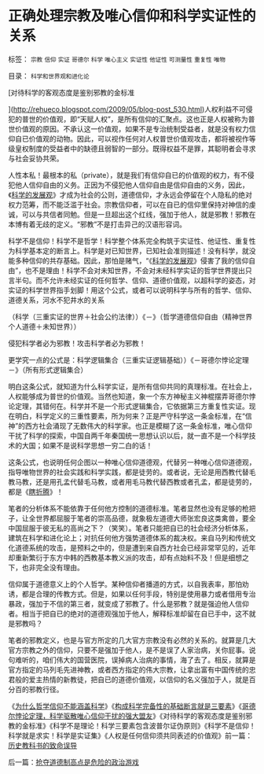 # 正确处理宗教及唯心信仰和科学实证性的关系

标签： `宗教` `信仰` `实证` `哥德尔` `科学` `唯心主义` `实证性` `他证性` `可测量性` `重复性` `唯物` 

目录： `科学和世界观和进化论`

[对待科学的客观态度是鉴别邪教的金标准

](http://rehueco.blogspot.com/2009/05/blog-post_530.html)人权利益不可侵犯的普世的价值观，即“天赋人权”，是所有信仰的汇聚点。这也正是人权被称为普世价值观的原因。不承认这一价值观，如果不是专治统制受益者，就是没有权力信仰自已价值观的动物。因此，可以视作任何对人权普世价值观攻击，都将被视作等级皇权制度的受益者中的缺德且弱智的一部分。既得权益不是罪，其聪明者会寻求与社会妥协共荣。

人性本私！最根本的私（private），就是我们有信仰自已的价值观的权力，有不侵犯他人信仰自由的义务。正因为不侵犯他人信仰自由是信仰自由的义务，因此，《[科学的发展观](../../../2009/4/25/科学，民主和科学的发展观.md)》才成为社会的公则，道德信仰，才永远会停留在个人隐私的绝对权力范筹，而不能泛滥于社会。宗教信仰者，可以在自已的信仰里保持对神信的虔诚，可以与共信者同勉。但是一旦超出这个红线，强加于他人，就是邪教！邪教在本博有着无歧的定义。“邪教”不是打击异己的汉语形容词。

科学不是信仰！科学不是哲学！科学整个体系完全构筑于实证性、他证性、重复性为科学基本定的断言上。科学是对已知世界，已知社会准则描述！没有科学，就没能多种信仰的共存基础。因此，那怕是赌气，“《[科学的发展观](../../../2009/4/25/科学，民主和科学的发展观.md)》侵害了我的信仰自由”，也不是理由！科学不会对未知世界，不会对未经科学实证的哲学世界提出只言半句。而不允许未经实证的任何哲学、信仰、道德价值观，以超科学的姿态，对实证的科学世界指手划脚！用这个公式，或者可以说明科学与所有的哲学、信仰、道德关系，河水不犯井水的关系

（科学（三重实证的世界＋社会公约法律））《－》（哲学道德信仰自由（精神世界个人道德＋未知世界））

侵犯科学者必为邪教！攻击科学者必为邪教！

更学究一点的公式是：科学逻辑集合（三重实证逻辑基础））《－哥德尔悖论定理－》（所有形式逻辑集合）



明白这条公式，就知道为什么科学实证，是所有信仰共同的真理标准。在社会上，人权能够成为普世的价值观。当然也知道，象一个东方神秘主义神棍摆弄哥德尔悖论定理，其错何在。科学并不是一个形式逻辑集合，它依据第三方重复性实证。现在明白，科学定义的三重性要素，所为何来？正是严守科学这一条金标准，在“信神”的西方社会涌现了无数伟大的科学家。也正是模糊了这一条金标准，唯心信仰干扰了科学的探索，中国自两千年秦国统一思想认识以后，就一直不是一个科学技术的大国；如果不是说科学思想一穷二白的话！

这条公式，也说明任何企图以一种唯心信仰道德观，代替另一种唯心信仰道德观，指导唯物世界的社会实践和科学实践，都是徒劳的。或者说，无论是用西教代替毛教马教，还是用孔孟代替毛马教，或者用毛马教代替西教或者孔孟，都是徒劳的，都是《[瞎折腾](../../../2009/2/9/黄宗羲定律“老百姓尽量别折腾”.md)》！

笔者的分析体系不能依靠于任何他方控制的道德标准。笔者显然也没有足够的枪把子，让全世界都屈服于笔者的崇高品德，就象极左道德大师张宏良这类禽兽，要全中国屈服于彼无私的高尚之下？（笑笑）。笔者只能把自已的社会经济分析体系，建筑在科学和进化论上；对抗任何他方强势道德体系的裁决权。来自马列和传统文化道德系统的攻击，是预料之中的，但是遭到来自西方社会已经非常罕见的，近年却重新繁衍于东方中韩的西教基本教义派的攻击，却有点始料不及！但是细想之下，也非完全没有理由。



信仰属于道德意义上的个人哲学。某种信仰者播道的方式，以自我表率，那怕劝诱，都是合理的传教方式。但是，如果以任何手段，特别是使用暴力或者借用专治暴政，强加于不信的第三者，就变成了邪教了。什么是邪教？就是强迫他人信仰者。相当于把自已的绝对的道德观强加于他人，解释标准却留在自已手中，这不就是邪教吗？

笔者的邪教定义，也是与官方所定的几大官方宗教没有必然的关系的。就算是几大官方宗教之外的信仰，只要不是强加于他人，是不是误了人家治病，关你屁事。说句难听的，咱们伟大的国营医院，误掉病人治病的事情，海了去了。相反，就算是官方指定的马列毛先进神教，或者西方指定的伟大宗教，让拿出富有中国传统的忠君般的爱主热情的新教徒，把自已的道德价值观，以信仰的名义强加于人，就是百分百的邪教行径。

《[为什么哲学信仰不能涵盖科学](../../../2009/6/1/为什么哲学信仰不能涵盖科学.md)》《[构成科学完备性的基础断言就是三要素](../../../2009/6/5/构成科学完备性的基础断言就是三要素.md)》《[哥德尔悖论定理，科学驱散唯心信仰干扰的强大盟友](../../../2009/6/6/哥德尔悖论定理，唯心哲学的恶梦.md)》《对待科学的客观态度是鉴别邪教的金标准》《科学不是理论！科学三要素包含波普尔证伪原则》《科学不是信仰！科学就是求实！科学是实证集》《人权是任何信仰须共同表述的价值观》前一篇：[历史教科书的致命误导](../../../2009/6/9/历史教科书的致命误导.md)

后一篇：[抢夺道德制高点是危险的政治游戏](../../../2009/6/10/抢夺道德制高点是危险的政治游戏.md)